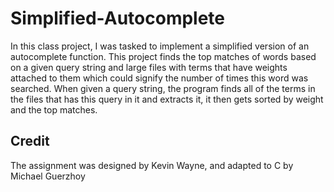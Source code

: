 # Simplified-Autocomplete
In this class project, I was tasked to implement a simplified version of an autocomplete function. This project finds the top matches of words based on a given query string and large files with terms that have weights attached to them which could signify the number of times this word was searched. When given a query string, the program finds all of the terms in the files that has this query in it and extracts it, it then gets sorted by weight and the top matches. 

## Credit
The assignment was designed by Kevin Wayne, and adapted to C by Michael Guerzhoy
